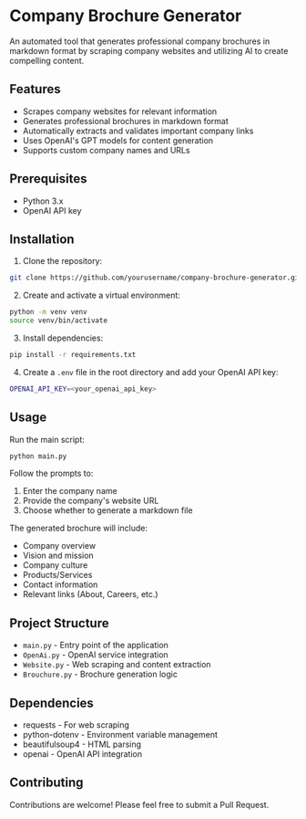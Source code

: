# Company Brochure Generator

An automated tool that generates professional company brochures in markdown format by scraping company websites and utilizing AI to create compelling content.

## Features

- Scrapes company websites for relevant information
- Generates professional brochures in markdown format
- Automatically extracts and validates important company links
- Uses OpenAI's GPT models for content generation
- Supports custom company names and URLs

## Prerequisites

- Python 3.x
- OpenAI API key

## Installation

1. Clone the repository:
```bash
git clone https://github.com/yourusername/company-brochure-generator.git
```

2. Create and activate a virtual environment:
```bash
python -m venv venv
source venv/bin/activate
```

3. Install dependencies:
```bash
pip install -r requirements.txt
```
4. Create a `.env` file in the root directory and add your OpenAI API key:
```bash
OPENAI_API_KEY=<your_openai_api_key>
```


## Usage

Run the main script:
```bash
python main.py
```

Follow the prompts to:
1. Enter the company name
2. Provide the company's website URL
3. Choose whether to generate a markdown file

The generated brochure will include:
- Company overview
- Vision and mission
- Company culture
- Products/Services
- Contact information
- Relevant links (About, Careers, etc.)

## Project Structure

- `main.py` - Entry point of the application
- `OpenAi.py` - OpenAI service integration
- `Website.py` - Web scraping and content extraction
- `Brouchure.py` - Brochure generation logic

## Dependencies

- requests - For web scraping
- python-dotenv - Environment variable management
- beautifulsoup4 - HTML parsing
- openai - OpenAI API integration

## Contributing

Contributions are welcome! Please feel free to submit a Pull Request.


